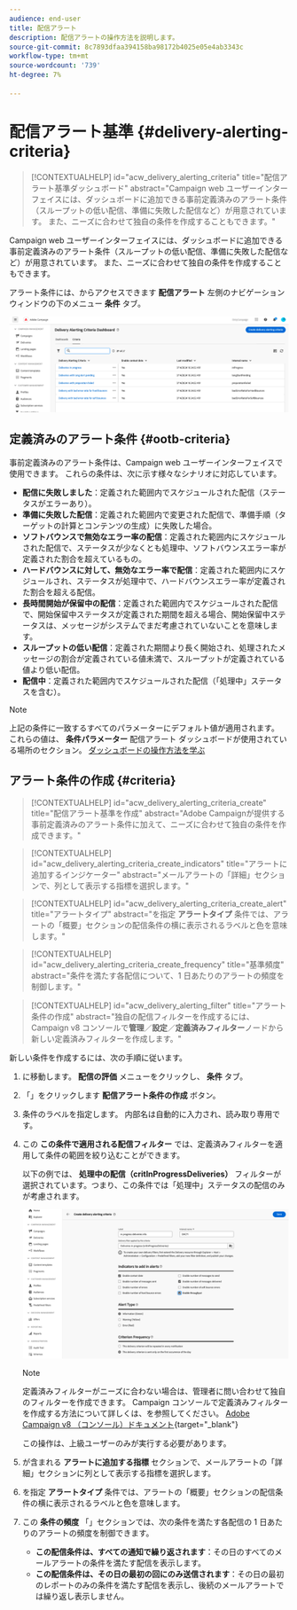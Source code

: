 ```yaml
---
audience: end-user
title: 配信アラート
description: 配信アラートの操作方法を説明します。
source-git-commit: 8c7893dfaa394158ba98172b4025e05e4ab3343c
workflow-type: tm+mt
source-wordcount: '739'
ht-degree: 7%

---
```


# 配信アラート基準 {#delivery-alerting-criteria}

>[!CONTEXTUALHELP]
>id="acw_delivery_alerting_criteria"
>title="配信アラート基準ダッシュボード"
>abstract="Campaign web ユーザーインターフェイスには、ダッシュボードに追加できる事前定義済みのアラート条件（スループットの低い配信、準備に失敗した配信など）が用意されています。 また、ニーズに合わせて独自の条件を作成することもできます。"

Campaign web ユーザーインターフェイスには、ダッシュボードに追加できる事前定義済みのアラート条件（スループットの低い配信、準備に失敗した配信など）が用意されています。 また、ニーズに合わせて独自の条件を作成することもできます。

アラート条件には、からアクセスできます **配信アラート** 左側のナビゲーション ウィンドウの下のメニュー **条件** タブ。

![](assets/alerting-criteria-list.png)

## 定義済みのアラート条件 {#ootb-criteria}

事前定義済みのアラート条件は、Campaign web ユーザーインターフェイスで使用できます。 これらの条件は、次に示す様々なシナリオに対応しています。

* **配信に失敗しました**：定義された範囲内でスケジュールされた配信（ステータスがエラーあり）。
* **準備に失敗した配信**：定義された範囲内で変更された配信で、準備手順（ターゲットの計算とコンテンツの生成）に失敗した場合。
* **ソフトバウンスで無効なエラー率の配信**：定義された範囲内にスケジュールされた配信で、ステータスが少なくとも処理中、ソフトバウンスエラー率が定義された割合を超えているもの。
* **ハードバウンスに対して、無効なエラー率で配信**：定義された範囲内にスケジュールされ、ステータスが処理中で、ハードバウンスエラー率が定義された割合を超える配信。
* **長時間開始が保留中の配信**：定義された範囲内でスケジュールされた配信で、開始保留中ステータスが定義された期間を超える場合、開始保留中ステータスは、メッセージがシステムでまだ考慮されていないことを意味します。
* **スループットの低い配信**：定義された期間より長く開始され、処理されたメッセージの割合が定義されている値未満で、スループットが定義されている値より低い配信。
* **配信中**：定義された範囲内でスケジュールされた配信（「処理中」ステータスを含む）。

>[!NOTE]
>
>上記の条件に一致するすべてのパラメーターにデフォルト値が適用されます。 これらの値は、 **条件パラメーター** 配信アラート ダッシュボードが使用されている場所のセクション。 [ダッシュボードの操作方法を学ぶ](../msg/delivery-alerting-dashboards.md)

## アラート条件の作成 {#criteria}

>[!CONTEXTUALHELP]
>id="acw_delivery_alerting_criteria_create"
>title="配信アラート基準を作成"
>abstract="Adobe Campaignが提供する事前定義済みのアラート条件に加えて、ニーズに合わせて独自の条件を作成できます。"

>[!CONTEXTUALHELP]
>id="acw_delivery_alerting_criteria_create_indicators"
>title="アラートに追加するインジケーター"
>abstract="メールアラートの「詳細」セクションで、列として表示する指標を選択します。"

>[!CONTEXTUALHELP]
>id="acw_delivery_alerting_criteria_create_alert"
>title="アラートタイプ"
>abstract="を指定 **アラートタイプ** 条件では、アラートの「概要」セクションの配信条件の横に表示されるラベルと色を意味します。"

>[!CONTEXTUALHELP]
>id="acw_delivery_alerting_criteria_create_frequency"
>title="基準頻度"
>abstract="条件を満たす各配信について、1 日あたりのアラートの頻度を制御します。"

>[!CONTEXTUALHELP]
>id="acw_delivery_alerting_filter"
>title="アラート条件の作成"
>abstract="独自の配信フィルターを作成するには、Campaign v8 コンソールで&#x200B;**管理**／**設定**／**定義済みフィルター**&#x200B;ノードから新しい定義済みフィルターを作成します。"

新しい条件を作成するには、次の手順に従います。

1. に移動します。 **配信の評価** メニューをクリックし、 **条件** タブ。
1. 「」をクリックします **配信アラート条件の作成** ボタン。
1. 条件のラベルを指定します。 内部名は自動的に入力され、読み取り専用です。
1. この **この条件で適用される配信フィルター** では、定義済みフィルターを適用して条件の範囲を絞り込むことができます。

   以下の例では、 **処理中の配信（critInProgressDeliveries）** フィルターが選択されています。つまり、この条件では「処理中」ステータスの配信のみが考慮されます。

   ![](assets/alerting-criteria-properties.png)

   >[!NOTE]
   >
   >定義済みフィルターがニーズに合わない場合は、管理者に問い合わせて独自のフィルターを作成できます。  Campaign コンソールで定義済みフィルターを作成する方法について詳しくは、を参照してください。 [Adobe Campaign v8 （コンソール）ドキュメント](https://experienceleague.adobe.com/en/docs/campaign/campaign-v8/audience/create-audiences/create-filters){target="_blank"}
   >
   >この操作は、上級ユーザーのみが実行する必要があります。

1. が含まれる **アラートに追加する指標** セクションで、メールアラートの「詳細」セクションに列として表示する指標を選択します。

1. を指定 **アラートタイプ** 条件では、アラートの「概要」セクションの配信条件の横に表示されるラベルと色を意味します。

1. この **条件の頻度** 「」セクションでは、次の条件を満たす各配信の 1 日あたりのアラートの頻度を制御できます。

   * **この配信条件は、すべての通知で繰り返されます**：その日のすべてのメールアラートの条件を満たす配信を表示します。
   * **この配信条件は、その日の最初の回にのみ送信されます**：その日の最初のレポートのみの条件を満たす配信を表示し、後続のメールアラートでは繰り返し表示しません。
